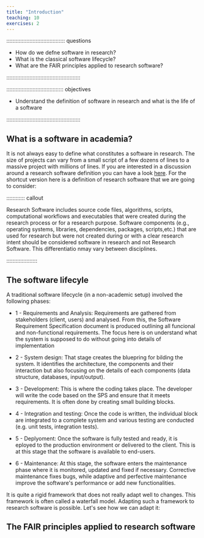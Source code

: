 ```yaml
---
title: "Introduction"
teaching: 10
exercises: 2
---
```


:::::::::::::::::::::::::::::::::::::: questions 

- How do we defne software in research?
- What is the classical software lifecycle?
- What are the FAIR principles applied to research software?

::::::::::::::::::::::::::::::::::::::::::::::::

::::::::::::::::::::::::::::::::::::: objectives

- Understand the definition of software in research and what is the life of a software

::::::::::::::::::::::::::::::::::::::::::::::::

## What is a software in academia?


It is not always easy to define what constitutes a software in research. The size of projects can vary from a small script of a few dozens of lines to a massive project with millions of lines. If you are interested in a discussion around a research software definition you can have a look [here](https://zenodo.org/records/5504016). For the shortcut version here is a definition of research software that we are going to consider:

:::::::::::: callout

Research Software includes source code files, algorithms, scripts, computational workflows and executables that were created during the research process or for a research purpose. Software components (e.g., operating systems, libraries, dependencies, packages, scripts,etc.) that are used for research but were not created during or with a clear research intent should be considered software in research and not Research Software. This differentiatio nmay vary between disciplines.

::::::::::::::::::::

## The software lifecyle

A traditional software lifecycle (in a non-academic setup) involved the following phases:

* 1 - Requirements and Analysis: Requirements are gathered from stakeholders (client, users) and analysed. From this, the Software Requirement Specification document is produced outlining all funcional and non-functional requirements. The focus here is on understand what the system is supposed to do without going into details of implementation

* 2 - System design: That stage creates the bluepring for bilding the system. It identifies the architecture, the components and their interaction but also focusing on the details of each components (data structure, databases, input/output).

* 3 - Development: This is where the coding takes place. The developer will write the code based on the SPS and ensure that it meets requirements. It is often done by creating small building blocks.

* 4 - Integration and testing: Once the code is written, the individual block are integrated to a complete system and various testing are conducted (e.g. unit tests, integration tests).

* 5 - Deplyoment: Once the software is fully tested and ready, it is eployed to the production environment or delivered to the client. This is at this stage that the software is available to end-users.

* 6 - Maintenance: At this stage, the software enters the maintenance phase where it is monitored, updated and fixed if necessary. Corrective maintenance fixes bugs, while adaptive and perfective maintenance improve the software's performance or add new functionalities. 

It is quite a rigid framework that does not really adapt well to changes. This framework is often called a waterfall model. Adapting such a framework to research software is possible. Let's see how we can adapt it:


## The FAIR principles applied to research software



